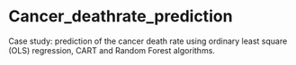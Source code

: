 # Cancer_deathrate_prediction
Case study: prediction of the cancer death rate using ordinary least square (OLS) regression, CART and Random Forest algorithms.
